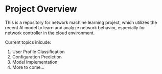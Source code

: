 # Project Overview
This is a repository for network machine learning project, which utilizes the recent AI model to learn and analyze network behavior, especially for network controller in the cloud environment. 

Current topics inlcude: 
1) User Profile Classification
2) Configuration Prediction
3) Model Implementation
4) More to come...
